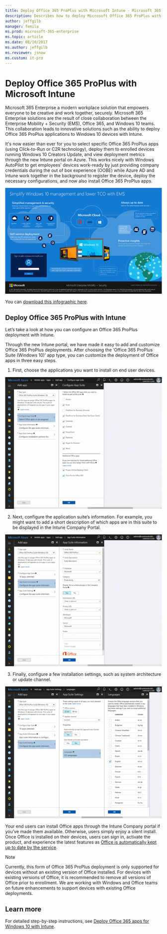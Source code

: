 ```yaml
---
title: Deploy Office 365 ProPlus with Microsoft Intune - Microsoft 365 Enterprise | Microsoft Docs
description: Describes how to deploy Microsoft Office 365 ProPlus with Microsoft Intune.
author: jeffgilb
manager: femila
ms.prod: microsoft-365-enterprise
ms.topic: article
ms.date: 08/10/2017
ms.author: jeffgilb
ms.reviewer: jsnow
ms.custom: it-pro
---
```


# Deploy Office 365 ProPlus with Microsoft Intune
Microsoft 365 Enterprise a modern workplace solution that empowers everyone to be creative and work together, securely. Microsoft 365 Enterprise solutions are the result of close collaboration between the Enterprise Mobility + Security (EMS), Office 365, and Windows 10 teams. This collaboration leads to innovative solutions such as the ability to deploy Office 365 ProPlus applications to Windows 10 devices with Intune. 

It's now easier than ever for you to select specific Office 365 ProPlus apps (using Click-to-Run or C2R technology), deploy them to enrolled devices running Windows 10 Creators Update, and view deployment metrics through the new Intune portal on Azure. This works nicely with Windows AutoPilot to get employees' devices work-ready by just providing company credentials during the out of box experience (OOBE) while Azure AD and Intune work together in the background to register the device, deploy the necessary configurations, and now also install Office 365 ProPlus apps.

![Simplify Windows 10 management and lower TCO with EMS](./media/deploy-office-proplus-intune/windows-10-management-ems.png)

You can [download this infographic here](https://gallery.technet.microsoft.com/Infographic-Simplify-37e77674).

## Deploy Office 365 ProPlus with Intune 
Let’s take a look at how you can configure an Office 365 ProPlus deployment with Intune.

Through the new Intune portal, we have made it easy to add and customize Office 365 ProPlus deployments. After choosing the ‘Office 365 ProPlus Suite (Windows 10)’ app type, you can customize the deployment of Office apps in three easy steps.

1. First, choose the applications you want to install on end user devices.

![Choose applications to deploy](./media/deploy-office-proplus-intune/Configure-App-Suite.png)

2. Next, configure the application suite’s information. For example, you might want to add a short description of which apps are in this suite to be displayed in the Intune Company Portal.

![Configure application suite information](./media/deploy-office-proplus-intune/App-Suite-Information.png)

3. Finally, configure a few installation settings, such as system architecture or update channel.

![Configure installation settings](./media/deploy-office-proplus-intune/App-Suite-Settings.png)

Your end users can install Office apps through the Intune Company portal if you’ve made them available. Otherwise, users simply enjoy a silent install. Once Office is installed on their devices, users can sign in, activate the product, and experience the latest features as [Office is automatically kept up to date  by the service](https://support.office.com/article/Overview-of-update-channels-for-Office-365-ProPlus-9ccf0f13-28ff-4975-9bd2-7e4ea2fefef4).

> [!NOTE]
> Currently, this form of Office 365 ProPlus deployment is only supported for devices without an existing version of Office installed. For devices with existing versions of Office, it is recommended to remove all versions of Office prior to enrollment. We are working with Windows and Office teams on future enhancements to support devices with existing Office deployments.

## Learn more
For detailed step-by-step instructions, see [Deploy Office 365 apps for Windows 10 with Intune](https://docs.microsoft.com/intune/apps-add-office365).
